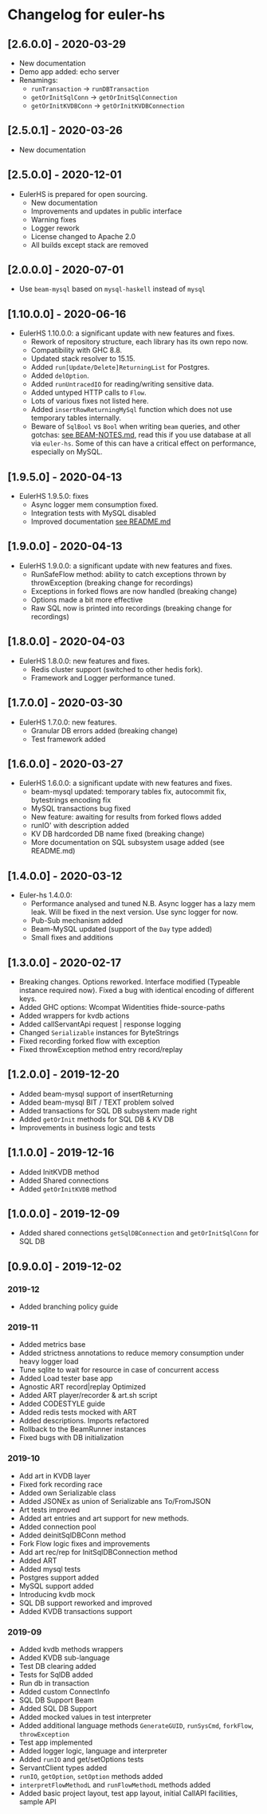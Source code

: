 # Changelog for euler-hs

## [2.6.0.0] - 2020-03-29
  - New documentation
  - Demo app added: echo server
  - Renamings:
    * `runTransaction` -> `runDBTransaction`
    * `getOrInitSqlConn` -> `getOrInitSqlConnection`
    * `getOrInitKVDBConn` -> `getOrInitKVDBConnection`

## [2.5.0.1] - 2020-03-26
  - New documentation

## [2.5.0.0] - 2020-12-01
* EulerHS is prepared for open sourcing.
  - New documentation
  - Improvements and updates in public interface
  - Warning fixes
  - Logger rework
  - License changed to Apache 2.0
  - All builds except stack are removed

## [2.0.0.0] - 2020-07-01

* Use `beam-mysql` based on `mysql-haskell` instead of `mysql`

## [1.10.0.0] - 2020-06-16
* EulerHS 1.10.0.0: a significant update with new features and fixes.
  - Rework of repository structure, each library has its own repo now.
  - Compatibility with GHC 8.8.
  - Updated stack resolver to 15.15.
  - Added `run[Update/Delete]ReturningList` for Postgres.
  - Added `delOption`.
  - Added `runUntracedIO` for reading/writing sensitive data.
  - Added untyped HTTP calls to `Flow`.
  - Lots of various fixes not listed here.
  - Added `insertRowReturningMySql` function which does not use temporary tables internally.
  - Beware of `SqlBool` vs `Bool` when writing `beam` queries, and other gotchas: [see BEAM-NOTES.md](BEAM-NOTES.md),
    read this if you use database at all via `euler-hs`.
    Some of this can have a critical effect on performance, especially on MySQL.

## [1.9.5.0] - 2020-04-13
* EulerHS 1.9.5.0: fixes
  - Async logger mem consumption fixed.
  - Integration tests with MySQL disabled
  - Improved documentation [see README.md](README.md)

## [1.9.0.0] - 2020-04-13
* EulerHS 1.9.0.0: a significant update with new features and fixes.
  - RunSafeFlow method: ability to catch exceptions thrown by throwException
    (breaking change for recordings)
  - Exceptions in forked flows are now handled (breaking change)
  - Options made a bit more effective
  - Raw SQL now is printed into recordings (breaking change for recordings)

## [1.8.0.0] - 2020-04-03
* EulerHS 1.8.0.0: new features and fixes.
  - Redis cluster support (switched to other hedis fork).
  - Framework and Logger performance tuned.

## [1.7.0.0] - 2020-03-30
* EulerHS 1.7.0.0: new features.
  - Granular DB errors added (breaking change)
  - Test framework added

## [1.6.0.0] - 2020-03-27
* EulerHS 1.6.0.0: a significant update with new features and fixes.
  - beam-mysql updated: temporary tables fix, autocommit fix, bytestrings encoding fix
  - MySQL transactions bug fixed
  - New feature: awaiting for results from forked flows added
  - runIO' with description added
  - KV DB hardcorded DB name fixed (breaking change)
  - More documentation on SQL subsystem usage added (see README.md)

## [1.4.0.0] - 2020-03-12
* Euler-hs 1.4.0.0:
  - Performance analysed and tuned
    N.B. Async logger has a lazy mem leak. Will be fixed in the next version.
    Use sync logger for now.
  - Pub-Sub mechanism added
  - Beam-MySQL updated (support of the `Day` type added)
  - Small fixes and additions

## [1.3.0.0] - 2020-02-17
- Breaking changes. Options reworked.
  Interface modified (Typeable instance required now).
  Fixed a bug with identical encoding of different keys.
- Added GHC options: Wcompat Widentities fhide-source-paths
- Added wrappers for kvdb actions
- Added callServantApi request | response logging
- Changed `Serializable` instances for ByteStrings
- Fixed recording forked flow with exception
- Fixed throwException method entry record/replay

## [1.2.0.0] - 2019-12-20

- Added beam-mysql support of insertReturning
- Added beam-mysql BIT / TEXT problem solved
- Added transactions for SQL DB subsystem made right
- Added `getOrInit` methods for SQL DB & KV DB
- Improvements in business logic and tests

## [1.1.0.0] - 2019-12-16

- Added InitKVDB method
- Added Shared connections
- Added `getOrInitKVDB` method

## [1.0.0.0] - 2019-12-09

- Added shared connections `getSqlDBConnection` and  `getOrInitSqlConn` for SQL DB

## [0.9.0.0] - 2019-12-02

### 2019-12

- Added branching policy guide

### 2019-11

- Added metrics base
- Added strictness annotations to reduce memory consumption under heavy logger load
- Tune sqlite to wait for resource in case of concurrent access
- Added Load tester base app
- Agnostic ART record|replay Optimized
- Added ART player/recorder & art.sh script
- Added CODESTYLE guide
- Added redis tests mocked with ART
- Added descriptions. Imports refactored
- Rollback to the BeamRunner instances
- Fixed bugs with DB initialization

### 2019-10

- Add art in KVDB layer
- Fixed fork recording race
- Added own Serializable class
- Added JSONEx as union of Serializable ans To/FromJSON
- Art tests improved
- Added art entries and art support for new methods.
- Added connection pool
- Added deinitSqlDBConn method
- Fork Flow logic fixes and improvements
- Add art rec/rep for InitSqlDBConnection method
- Added ART
- Added mysql tests
- Postgres support added
- MySQL support added
- Introducing kvdb mock
- SQL DB support reworked and improved
- Added KVDB transactions support

### 2019-09

- Added kvdb methods wrappers
- Added KVDB sub-language
- Test DB clearing added
- Tests for SqlDB added
- Run db in transaction
- Added custom ConnectInfo
- SQL DB Support Beam
- Added SQL DB Support
- Added mocked values in test interpreter
- Added additional language methods `GenerateGUID`, `runSysCmd`, `forkFlow`, `throwException`
- Test app implemented
- Added logger logic, language and interpreter
- Added `runIO` and get/setOptions tests
- ServantClient types added
- `runIO`, `getOption`, `setOption` methods added
- `interpretFlowMethodL` and `runFlowMethodL` methods added
- Added basic project layout, test app layout, initial CallAPI facilities, sample API
